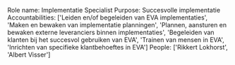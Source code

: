Role name: Implementatie Specialist 
Purpose: Succesvolle implementatie 
Accountabilities: ['Leiden en/of begeleiden van EVA implementaties', 'Maken en bewaken van implementatie planningen', 'Plannen, aansturen en bewaken externe leveranciers binnen implementaties', 'Begeleiden van klanten bij het succesvol gebruiken van EVA', 'Trainen van mensen in EVA', 'Inrichten van specifieke klantbehoeftes in EVA'] 
People: ['Rikkert Lokhorst', 'Albert Visser']
